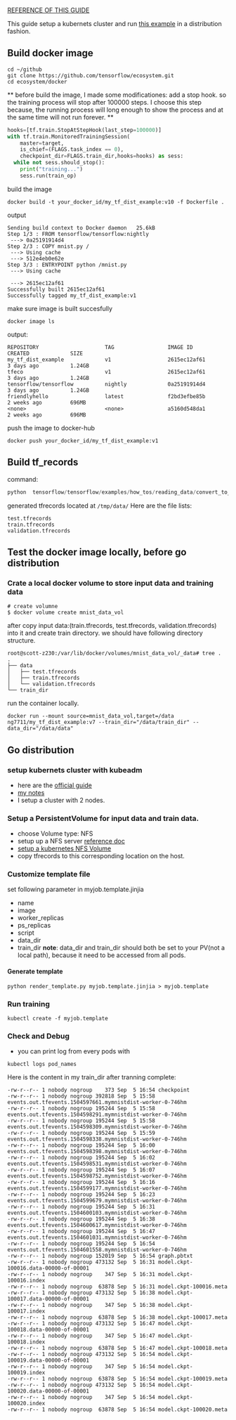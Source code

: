 [REFERENCE OF THIS GUIDE](https://github.com/tensorflow/ecosystem)

This guide setup  a kubernets cluster and run [this example](https://github.com/tensorflow/ecosystem/tree/master/kubernetes) in a distribution fashion.

## Build docker image
```shell
cd ~/github
git clone https://github.com/tensorflow/ecosystem.git
cd ecosystem/docker
```
**
before build the image, I made some modificationes:
add a stop hook. so the training process will stop after 100000 steps.
I choose this step because, the running process will long enough to show the process and
at the same time will not run forever.
**
```python
hooks=[tf.train.StopAtStepHook(last_step=100000)]
with tf.train.MonitoredTrainingSession(
    master=target,
    is_chief=(FLAGS.task_index == 0),
    checkpoint_dir=FLAGS.train_dir,hooks=hooks) as sess:
  while not sess.should_stop():
    print("training...")
    sess.run(train_op)
```
build the image
```shell
docker build -t your_docker_id/my_tf_dist_example:v10 -f Dockerfile .
```
output
```
Sending build context to Docker daemon   25.6kB
Step 1/3 : FROM tensorflow/tensorflow:nightly
 ---> 0a25191914d4
Step 2/3 : COPY mnist.py /
 ---> Using cache
 ---> 512e4eb0e62e
Step 3/3 : ENTRYPOINT python /mnist.py
 ---> Using cache

 ---> 2615ec12af61
Successfully built 2615ec12af61
Successfully tagged my_tf_dist_example:v1
```
make sure image is built succesfully
```shell
docker image ls
```
output:
```shell
REPOSITORY                     TAG                 IMAGE ID            CREATED             SIZE
my_tf_dist_example             v1                  2615ec12af61        3 days ago          1.24GB
tfeco                          v1                  2615ec12af61        3 days ago          1.24GB
tensorflow/tensorflow          nightly             0a25191914d4        3 days ago          1.24GB
friendlyhello                  latest              f2bd3efbe85b        2 weeks ago         696MB
<none>                         <none>              a5160d548da1        2 weeks ago         696MB
```
push the image to docker-hub
```shell
docker push your_docker_id/my_tf_dist_example:v1
```

## Build tf_records
command:
```python
python  tensorflow/tensorflow/examples/how_tos/reading_data/convert_to_records.py\
```
generated tfrecords located at `/tmp/data/`
Here are the file lists:
```
test.tfrecords
train.tfrecords
validation.tfrecords
```

## Test the docker image locally, before go distribution

### Crate a local docker volume to store input data and training data
```shell
# create volumne
$ docker volume create mnist_data_vol
```
after copy input data:(train.tfrecords, test.tfrecords, validation.tfrecords) into it and create train directory.
we should have following directory structure.
```
root@scott-z230:/var/lib/docker/volumes/mnist_data_vol/_data# tree .
.
├── data
│   ├── test.tfrecords
│   ├── train.tfrecords
│   └── validation.tfrecords
└── train_dir
```
run the container locally.
```shell
docker run --mount source=mnist_data_vol,target=/data ng7711/my_tf_dist_example:v7 --train_dir="/data/train_dir" --data_dir="/data/data"
```

## Go distribution

### setup kubernets cluster with kubeadm
* here are the [official guide](https://kubernetes.io/docs/setup/independent/install-kubeadm/)
* [my notes](https://github.com/scotthuang1989/tools_study/tree/master/kubernetes)
* I setup a cluster with 2 nodes.

### Setup a PersistentVolume for input data and train data.

* choose Volume type: NFS
* setup up a NFS server [reference doc](http://blog.csdn.net/scotthuang1989/article/details/77839772)
* [setup a kubernetes NFS Volume](https://github.com/scotthuang1989/tools_study/tree/master/kubernetes/nfspv)
* copy tfrecords to this corresponding location on the host.


### Customize template file

set following parameter in myjob.template.jinjia

* name
* image
* worker_replicas
* ps_replicas
* script
* data_dir
* train_dir
**note**: data_dir and train_dir should both be set to your PV(not a local path), because it need to be accessed from all pods.

#### Generate template
```shell
python render_template.py myjob.template.jinjia > myjob.template
```

### Run training

```shell
kubectl create -f myjob.template
```

### Check and Debug

* you can print log from every pods with

```
kubectl logs pod_names
```

Here is the content in my train_dir after tranning complete:
```shell
-rw-r--r-- 1 nobody nogroup    373 Sep  5 16:54 checkpoint
-rw-r--r-- 1 nobody nogroup 392818 Sep  5 15:58 events.out.tfevents.1504597661.mymnistdist-worker-0-746hm
-rw-r--r-- 1 nobody nogroup 195244 Sep  5 15:58 events.out.tfevents.1504598291.mymnistdist-worker-0-746hm
-rw-r--r-- 1 nobody nogroup 195244 Sep  5 15:58 events.out.tfevents.1504598309.mymnistdist-worker-0-746hm
-rw-r--r-- 1 nobody nogroup 195244 Sep  5 15:59 events.out.tfevents.1504598338.mymnistdist-worker-0-746hm
-rw-r--r-- 1 nobody nogroup 195244 Sep  5 16:00 events.out.tfevents.1504598398.mymnistdist-worker-0-746hm
-rw-r--r-- 1 nobody nogroup 195244 Sep  5 16:02 events.out.tfevents.1504598531.mymnistdist-worker-0-746hm
-rw-r--r-- 1 nobody nogroup 195244 Sep  5 16:07 events.out.tfevents.1504598752.mymnistdist-worker-0-746hm
-rw-r--r-- 1 nobody nogroup 195244 Sep  5 16:16 events.out.tfevents.1504599177.mymnistdist-worker-0-746hm
-rw-r--r-- 1 nobody nogroup 195244 Sep  5 16:23 events.out.tfevents.1504599679.mymnistdist-worker-0-746hm
-rw-r--r-- 1 nobody nogroup 195244 Sep  5 16:31 events.out.tfevents.1504600103.mymnistdist-worker-0-746hm
-rw-r--r-- 1 nobody nogroup 195244 Sep  5 16:38 events.out.tfevents.1504600617.mymnistdist-worker-0-746hm
-rw-r--r-- 1 nobody nogroup 195244 Sep  5 16:47 events.out.tfevents.1504601031.mymnistdist-worker-0-746hm
-rw-r--r-- 1 nobody nogroup 195244 Sep  5 16:54 events.out.tfevents.1504601558.mymnistdist-worker-0-746hm
-rw-r--r-- 1 nobody nogroup 152019 Sep  5 16:54 graph.pbtxt
-rw-r--r-- 1 nobody nogroup 473132 Sep  5 16:31 model.ckpt-100016.data-00000-of-00001
-rw-r--r-- 1 nobody nogroup    347 Sep  5 16:31 model.ckpt-100016.index
-rw-r--r-- 1 nobody nogroup  63878 Sep  5 16:31 model.ckpt-100016.meta
-rw-r--r-- 1 nobody nogroup 473132 Sep  5 16:38 model.ckpt-100017.data-00000-of-00001
-rw-r--r-- 1 nobody nogroup    347 Sep  5 16:38 model.ckpt-100017.index
-rw-r--r-- 1 nobody nogroup  63878 Sep  5 16:38 model.ckpt-100017.meta
-rw-r--r-- 1 nobody nogroup 473132 Sep  5 16:47 model.ckpt-100018.data-00000-of-00001
-rw-r--r-- 1 nobody nogroup    347 Sep  5 16:47 model.ckpt-100018.index
-rw-r--r-- 1 nobody nogroup  63878 Sep  5 16:47 model.ckpt-100018.meta
-rw-r--r-- 1 nobody nogroup 473132 Sep  5 16:54 model.ckpt-100019.data-00000-of-00001
-rw-r--r-- 1 nobody nogroup    347 Sep  5 16:54 model.ckpt-100019.index
-rw-r--r-- 1 nobody nogroup  63878 Sep  5 16:54 model.ckpt-100019.meta
-rw-r--r-- 1 nobody nogroup 473132 Sep  5 16:54 model.ckpt-100020.data-00000-of-00001
-rw-r--r-- 1 nobody nogroup    347 Sep  5 16:54 model.ckpt-100020.index
-rw-r--r-- 1 nobody nogroup  63878 Sep  5 16:54 model.ckpt-100020.meta
```
